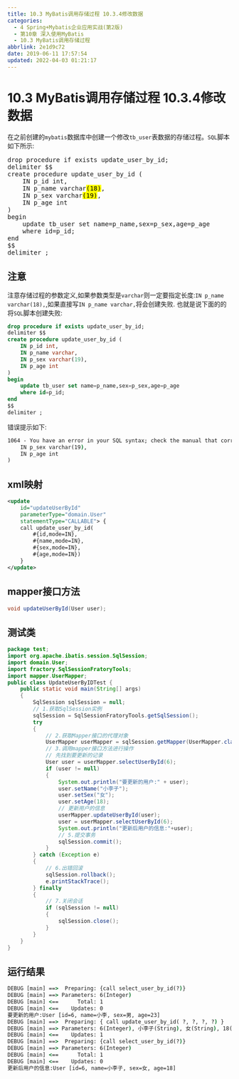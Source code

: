 ```yaml
---
title: 10.3 MyBatis调用存储过程 10.3.4修改数据
categories: 
  - 4 Spring+Mybatis企业应用实战(第2版)
  - 第10章 深入使用MyBatis
  - 10.3 MyBatis调用存储过程
abbrlink: 2e1d9c72
date: 2019-06-11 17:57:54
updated: 2022-04-03 01:21:17
---
```

# 10.3 MyBatis调用存储过程 10.3.4修改数据
在之前创建的`mybatis`数据库中创建一个修改`tb_user`表数据的存储过程。`SQL`脚本如下所示:

<pre>
drop procedure if exists update_user_by_id;
delimiter $$
create procedure update_user_by_id (
    IN p_id int,
    IN p_name varchar<mark>(18)</mark>,
    IN p_sex varchar<mark>(19)</mark>,
    IN p_age int
)
begin
    update tb_user set name=p_name,sex=p_sex,age=p_age
    where id=p_id;
end
$$
delimiter ;
</pre>

## 注意
注意存储过程的参数定义,如果参数类型是`varchar`则一定要指定长度:`IN p_name varchar(18),`,如果直接写`IN p_name varchar,`将会创建失败.
也就是说下面的的将`SQL`脚本创建失败:
```sql
drop procedure if exists update_user_by_id;
delimiter $$
create procedure update_user_by_id (
    IN p_id int,
    IN p_name varchar,
    IN p_sex varchar(19),
    IN p_age int
)
begin
    update tb_user set name=p_name,sex=p_sex,age=p_age
    where id=p_id;
end
$$
delimiter ;
```
错误提示如下:
```cmd
1064 - You have an error in your SQL syntax; check the manual that corresponds to your MySQL server version for the right syntax to use near '
    IN p_sex varchar(19),
    IN p_age int
)
```
## xml映射
```xml
<update
    id="updateUserById"
    parameterType="domain.User"
    statementType="CALLABLE"> { 
    call update_user_by_id(
        #{id,mode=IN},
        #{name,mode=IN},
        #{sex,mode=IN},
        #{age,mode=IN})
    }
</update>
```
## mapper接口方法
```java
void updateUserById(User user);
```
## 测试类
```java
package test;
import org.apache.ibatis.session.SqlSession;
import domain.User;
import fractory.SqlSessionFratoryTools;
import mapper.UserMapper;
public class UpdateUserByIDTest {
    public static void main(String[] args)
    {
        SqlSession sqlSession = null;
        // 1.获取SqlSession实例
        sqlSession = SqlSessionFratoryTools.getSqlSession();
        try
        {
            // 2.获取Mapper接口的代理对象
            UserMapper userMapper = sqlSession.getMapper(UserMapper.class);
            // 3.调用mapper接口方法进行操作
            // 先找到要更新的记录
            User user = userMapper.selectUserById(6);
            if (user != null)
            {
                System.out.println("要更新的用户:" + user);
                user.setName("小李子");
                user.setSex("女");
                user.setAge(18);
                // 更新用户的信息
                userMapper.updateUserById(user);
                user = userMapper.selectUserById(6);
                System.out.println("更新后用户的信息:"+user);
                // 5.提交事务
                sqlSession.commit();
            }
        } catch (Exception e)
        {
            // 6.出错回滚
            sqlSession.rollback();
            e.printStackTrace();
        } finally
        {
            // 7.关闭会话
            if (sqlSession != null)
            {
                sqlSession.close();
            }
        }
    }
}
```
## 运行结果
```cmd
DEBUG [main] ==>  Preparing: {call select_user_by_id(?)} 
DEBUG [main] ==> Parameters: 6(Integer)
DEBUG [main] <==      Total: 1
DEBUG [main] <==    Updates: 0
要更新的用户:User [id=6, name=小李, sex=男, age=23]
DEBUG [main] ==>  Preparing: { call update_user_by_id( ?, ?, ?, ?) } 
DEBUG [main] ==> Parameters: 6(Integer), 小李子(String), 女(String), 18(Integer)
DEBUG [main] <==    Updates: 1
DEBUG [main] ==>  Preparing: {call select_user_by_id(?)} 
DEBUG [main] ==> Parameters: 6(Integer)
DEBUG [main] <==      Total: 1
DEBUG [main] <==    Updates: 0
更新后用户的信息:User [id=6, name=小李子, sex=女, age=18]
```
